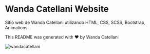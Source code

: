 # Wanda Catellani Website
Sitio web de Wanda Catellani utilizando HTML, CSS, SCSS, Bootstrap, Animations.

This README was generated with ❤️ by Wanda Catellani

<p align="left"> <img src="https://komarev.com/ghpvc/?username=wandacatellani&label=Profile%20views&color=0e75b6&style=flat" alt="wandacatellani" /> </p>
